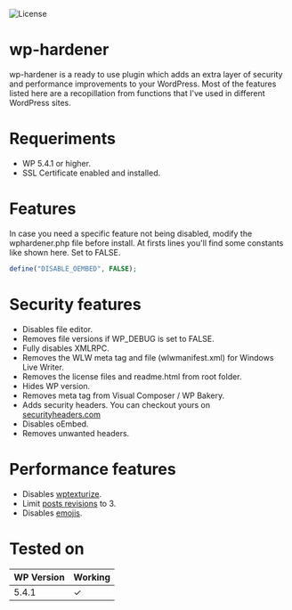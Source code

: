 ![License](https://img.shields.io/github/license/jsgm/wp-hardener)

# wp-hardener
wp-hardener is a ready to use plugin which adds an extra layer of security and performance improvements to your WordPress. Most of the features listed here are a recopillation from functions that I've used in different WordPress sites. 

# Requeriments
* WP 5.4.1 or higher.
* SSL Certificate enabled and installed.

# Features
In case you need a specific feature not being disabled, modify the wphardener.php file before install. At firsts lines you'll find some constants like shown here. Set to FALSE.

```php
define("DISABLE_OEMBED", FALSE); 
```

# Security features
- Disables file editor.
- Removes file versions if WP_DEBUG is set to FALSE.
- Fully disables XMLRPC.
- Removes the WLW meta tag and file (wlwmanifest.xml) for Windows Live Writer.
- Removes the license files and readme.html from root folder.
- Hides WP version.
- Removes meta tag from Visual Composer / WP Bakery.
- Adds security headers. You can checkout yours on [securityheaders.com](https://securityheaders.com/)
- Disables oEmbed.
- Removes unwanted headers.

# Performance features
- Disables [wptexturize](https://developer.wordpress.org/reference/functions/wptexturize/).
- Limit [posts revisions](https://kinsta.com/knowledgebase/wordpress-revisions/) to 3. 
- Disables [emojis](https://kinsta.com/knowledgebase/disable-emojis-wordpress/). 

# Tested on
| WP Version | Working |
|--|--|
| 5.4.1 | &check; |